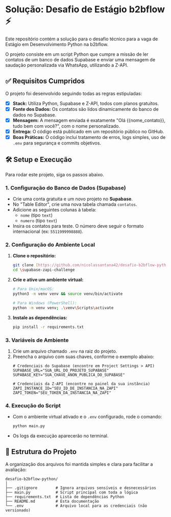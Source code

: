 # Solução: Desafio de Estágio b2bflow ⚡

Este repositório contém a solução para o desafio técnico para a vaga de Estágio em Desenvolvimento Python na b2bflow.

O projeto consiste em um script Python que cumpre a missão de ler contatos de um banco de dados Supabase e enviar uma mensagem de saudação personalizada via WhatsApp, utilizando a Z-API.

## ✅ Requisitos Cumpridos

O projeto foi desenvolvido seguindo todas as regras estipuladas:

- [x] **Stack:** Utiliza Python, Supabase e Z-API, todos com planos gratuitos.
- [x] **Fonte dos Dados:** Os contatos são lidos dinamicamente do banco de dados no Supabase.
- [x] **Mensagem:** A mensagem enviada é exatamente "Olá {{nome_contato}}, tudo bem com você?", com o nome personalizado.
- [x] **Entrega:** O código está publicado em um repositório público no GitHub.
- [x] **Boas Práticas:** O código inclui tratamento de erros, logs simples, uso de `.env` para segurança e commits objetivos.

## 🛠️ Setup e Execução

Para rodar este projeto, siga os passos abaixo.

### 1. Configuração do Banco de Dados (Supabase)

-   Crie uma conta gratuita e um novo projeto no **Supabase**.
-   No "Table Editor", crie uma nova tabela chamada `contatos`.
-   Adicione as seguintes colunas à tabela:
    -   `nome` (tipo `text`)
    -   `numero` (tipo `text`)
-   Insira os contatos para teste. O número deve seguir o formato internacional (ex: `5511999998888`).

### 2. Configuração do Ambiente Local

1.  **Clone o repositório:**
    ```bash
    git clone [https://github.com/nicolassantana42/desafio-b2bflow-python.git](https://github.com/nicolassantana42/desafio-b2bflow-python.git)
    cd \supabase-zapi-challenge
    ```
2.  **Crie e ative um ambiente virtual:**
    ```bash
    # Para Unix/macOS:
    python3 -m venv venv && source venv/bin/activate
    
    # Para Windows (PowerShell):
    python -m venv venv; .\venv\Scripts\activate
    ```
3.  **Instale as dependências:**
    ```bash
    pip install -r requirements.txt
    ```

### 3. Variáveis de Ambiente

1.  Crie um arquivo chamado `.env` na raiz do projeto.
2.  Preencha o arquivo com suas chaves, conforme o exemplo abaixo:
    ```env
    # Credenciais do Supabase (encontre em Project Settings > API)
    SUPABASE_URL="SUA_URL_DO_PROJETO_SUPABASE"
    SUPABASE_KEY="SUA_CHAVE_ANON_PUBLICA_DO_SUPABASE"

    # Credenciais da Z-API (encontre no painel da sua instância)
    ZAPI_INSTANCE_ID="SEU_ID_DE_INSTANCIA_NA_ZAPI"
    ZAPI_TOKEN="SEU_TOKEN_DA_INSTANCIA_NA_ZAPI"
    ```

### 4. Execução do Script

-   Com o ambiente virtual ativado e o `.env` configurado, rode o comando:
    ```bash
    python main.py
    ```
-   Os logs da execução aparecerão no terminal.

## 📂 Estrutura do Projeto

A organização dos arquivos foi mantida simples e clara para facilitar a avaliação:
```
desafio-b2bflow-python/
│
├── .gitignore        # Ignora arquivos sensíveis e desnecessários
├── main.py           # Script principal com toda a lógica
├── requirements.txt  # Lista de dependências Python
├── README.md         # Esta documentação
└── .env              # Arquivo local para as credenciais (não versionado)
```
